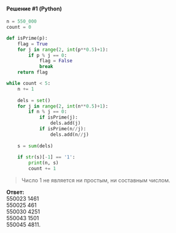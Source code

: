#### Решение #1 (Python)
```python
n = 550_000
count = 0

def isPrime(p):
	flag = True
	for j in range(2, int(p**0.5)+1):
		if p % j == 0:
			flag = False
			break
	return flag

while count < 5:
	n += 1
	
	dels = set()
	for j in range(2, int(n**0.5)+1):
		if n % j == 0:
			if isPrime(j):
				dels.add(j)
			if isPrime(n//j):
				dels.add(n//j)
	
	s = sum(dels)
	
	if str(s)[-1] == '1':
		print(n, s)
		count += 1
```

> Число 1 не является ни простым, ни составным числом.

**Ответ:**<br>
550023 1461<br>
550025 461<br>
550030 4251<br>
550043 1501<br>
550045 4811.
